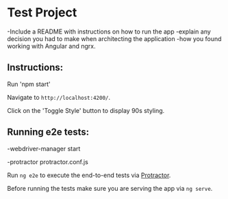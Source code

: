 # Test Project

-Include a README with instructions on how to run the app 
-explain any decision you had to make when architecting the application 
-how you found working with Angular and ngrx.


## Instructions:

Run 'npm start'

Navigate to `http://localhost:4200/`. 

Click on the 'Toggle Style' button to display 90s styling.

## Running e2e tests:

-webdriver-manager start

-protractor protractor.conf.js

Run `ng e2e` to execute the end-to-end tests via [Protractor](http://www.protractortest.org/).

Before running the tests make sure you are serving the app via `ng serve`.


